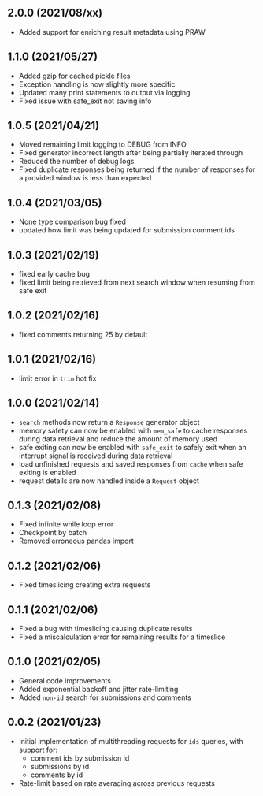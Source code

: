 ## 2.0.0 (2021/08/xx)

- Added support for enriching result metadata using PRAW

## 1.1.0 (2021/05/27)

- Added gzip for cached pickle files
- Exception handling is now slightly more specific
- Updated many print statements to output via logging
- Fixed issue with safe_exit not saving info

## 1.0.5 (2021/04/21)

- Moved remaining limit logging to DEBUG from INFO
- Fixed generator incorrect length after being partially iterated through
- Reduced the number of debug logs
- Fixed duplicate responses being returned if the number of responses for a provided window is less than expected

## 1.0.4 (2021/03/05)

- None type comparison bug fixed
- updated how limit was being updated for submission comment ids

## 1.0.3 (2021/02/19)

- fixed early cache bug
- fixed limit being retrieved from next search window when resuming from safe exit

## 1.0.2 (2021/02/16)

- fixed comments returning 25 by default

## 1.0.1 (2021/02/16)

- limit error in `trim` hot fix

## 1.0.0 (2021/02/14)

- `search` methods now return a `Response` generator object
- memory safety can now be enabled with `mem_safe` to cache responses during data retrieval and reduce the amount of memory used
- safe exiting can now be enabled with `safe_exit` to safely exit when an interrupt signal is received during data retrieval
- load unfinished requests and saved responses from `cache` when safe exiting is enabled
- request details are now handled inside a `Request` object

## 0.1.3 (2021/02/08)

- Fixed infinite while loop error
- Checkpoint by batch
- Removed erroneous pandas import

## 0.1.2 (2021/02/06)

- Fixed timeslicing creating extra requests

## 0.1.1 (2021/02/06)

- Fixed a bug with timeslicing causing duplicate results
- Fixed a miscalculation error for remaining results for a timeslice

## 0.1.0 (2021/02/05)

- General code improvements
- Added exponential backoff and jitter rate-limiting
- Added `non-id` search for submissions and comments

## 0.0.2 (2021/01/23)

- Initial implementation of multithreading requests for `ids` queries, with support for:
  - comment ids by submission id
  - submissions by id
  - comments by id
- Rate-limit based on rate averaging across previous requests
